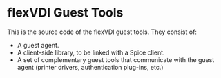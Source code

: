 flexVDI Guest Tools
===================

This is the source code of the flexVDI guest tools. They consist of:

- A guest agent.
- A client-side library, to be linked with a Spice client.
- A set of complementary guest tools that communicate with the guest agent (printer drivers, authentication plug-ins, etc.)

